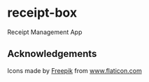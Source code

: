 # receipt-box

Receipt Management App

## Acknowledgements

Icons made by [Freepik](https://www.freepik.com) from www.flaticon.com

